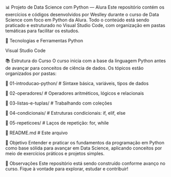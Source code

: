 📊 Projeto de Data Science com Python — Alura
Este repositório contém os exercícios e códigos desenvolvidos por Weslley durante o curso de Data Science com foco em Python da Alura. Todo o conteúdo está sendo praticado e estruturado no Visual Studio Code, com organização em pastas temáticas para facilitar os estudos.

🚀 Tecnologias e Ferramentas
Python

Visual Studio Code


📚 Estrutura do Curso
O curso inicia com a base da linguagem Python antes de avançar para conceitos de ciência de dados. Os tópicos estão organizados por pastas:

📂 01-introducao-python/        # Sintaxe básica, variáveis, tipos de dados

📂 02-operadores/               # Operadores aritméticos, lógicos e relacionais

📂 03-listas-e-tuplas/          # Trabalhando com coleções

📂 04-condicionais/             # Estruturas condicionais: if, elif, else

📂 05-repeticoes/               # Laços de repetição: for, while

📄 README.md                    # Este arquivo

🧠 Objetivo
Entender e praticar os fundamentos da programação em Python como base sólida para avançar em Data Science, aplicando conceitos por meio de exercícios práticos e projetos simples.

📌 Observações
Este repositório está sendo construído conforme avanço no curso. Fique à vontade para explorar, estudar e contribuir!

